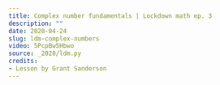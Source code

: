```yaml
---
title: Complex number fundamentals | Lockdown math ep. 3
description: ""
date: 2020-04-24
slug: ldm-complex-numbers
video: 5PcpBw5Hbwo
source: _2020/ldm.py
credits:
- Lesson by Grant Sanderson
---
```

